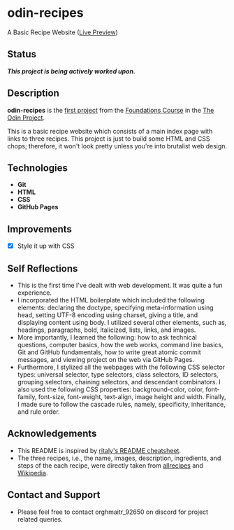 # odin-recipes
A Basic Recipe Website ([Live Preview](https://orghmaitr.github.io/odin-recipes/))

## Status
***This project is being actively worked upon.***

## Description
**odin-recipes** is the [first project](https://www.theodinproject.com/lessons/foundations-recipes) from the [Foundations Course](https://www.theodinproject.com/paths/foundations/courses/foundations) in the [The Odin Project](https://www.theodinproject.com/about).

This is a basic recipe website which consists of a main index page with links to three recipes. This project is just to build some HTML and CSS chops; therefore, it won't look pretty unless you're into brutalist web design.

## Technologies
- **Git**
- **HTML**
- **CSS**
- **GitHub Pages**

## Improvements
- [x] Style it up with CSS

## Self Reflections
- This is the first time I've dealt with web development. It was quite a fun experience.
- I incorporated the HTML boilerplate which included the following elements: declaring the doctype, specifying meta-information using head, setting UTF-8 encoding using charset, giving a title, and displaying content using body. I utilized several other elements, such as, headings, paragraphs, bold, italicized, lists, links, and images.
- More importantly, I learned the following: how to ask technical questions, computer basics, how the web works, command line basics, Git and GitHub fundamentals, how to write great atomic commit messages, and viewing project on the web via GitHub Pages.
- Furthermore, I stylized all the webpages with the following CSS selector types: universal selector, type selectors, class selectors, ID selectors, grouping selectors, chaining selectors, and descendant combinators. I also used the following CSS properties: background-color, color, font-family, font-size, font-weight, text-align, image height and width. Finally, I made sure to follow the cascade rules, namely, specificity, inheritance, and rule order.

## Acknowledgements
- This README is inspired by [ritaly's README cheatsheet](https://github.com/ritaly/README-cheatsheet).
- The three recipes, i.e., the name, images, description, ingredients, and steps of the each recipe, were directly taken from [allrecipes](https://www.allrecipes.com/) and [Wikipedia](https://www.wikipedia.org/).

## Contact and Support
- Please feel free to contact orghmaitr_92650 on discord for project related queries.